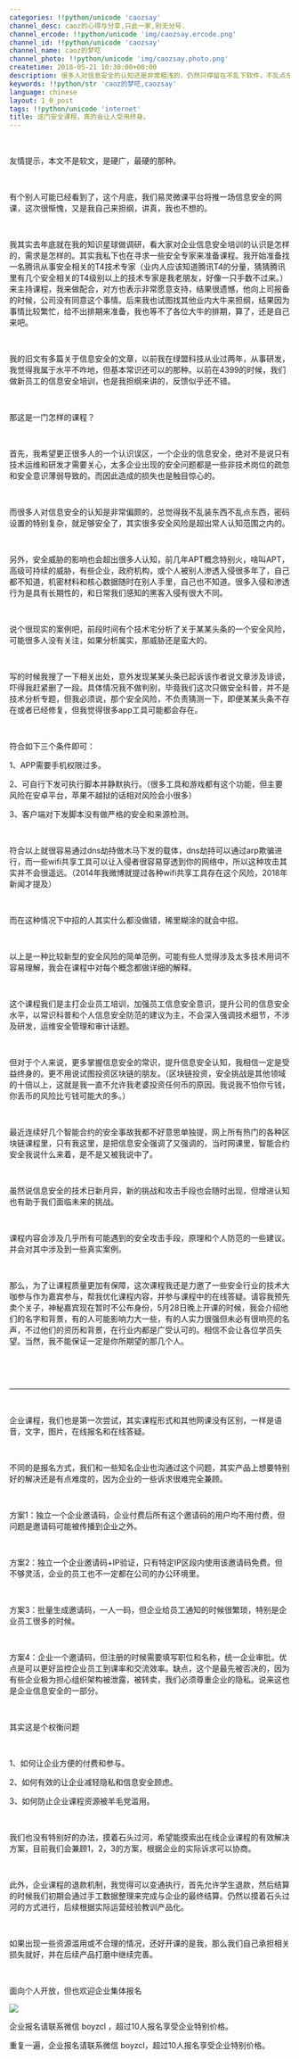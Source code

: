 ```yaml
---
categories: !!python/unicode 'caozsay'
channel_desc: caoz的心得与分享,只此一家,别无分号.
channel_ercode: !!python/unicode 'img/caozsay.ercode.png'
channel_id: !!python/unicode 'caozsay'
channel_name: caoz的梦呓
channel_photo: !!python/unicode 'img/caozsay.photo.png'
createtime: 2018-05-21 10:30:00+00:00
description: 很多人对信息安全的认知还是非常粗浅的，仍然只停留在不乱下软件，不乱点东西，设置复杂密码的阶段。其实很多时候，你似乎什么都没做错，就中招了。
keywords: !!python/str 'caoz的梦呓,caozsay'
language: chinese
layout: 1_0_post
tags: !!python/unicode 'internet'
title: 这门安全课程，真的会让人受用终身。
---
```

<div class="rich_media_content" id="js_content">
<p>
<br/>
</p>
<p>
         友情提示，本文不是软文，是硬广，最硬的那种。
         <br/>
</p>
<p>
<br/>
</p>
<p>
         有个别人可能已经看到了，这个月底，我们易灵微课平台将推一场信息安全的网课，这次很惭愧，又是我自己来担纲，讲真，我也不想的。
        </p>
<p>
<br/>
</p>
<p>
         我其实去年底就在我的知识星球做调研，看大家对企业信息安全培训的认识是怎样的，需求是怎样的。其实我私下也在寻求一些安全专家来准备课程。我开始准备找一名腾讯从事安全相关的T4技术专家（业内人应该知道腾讯T4的分量，猜猜腾讯里有几个安全相关的T4级别以上的技术专家是我老朋友，好像一只手数不过来。）来主持课程，我来做配合，对方也表示非常愿意支持，结果很遗憾，他向上司报备的时候，公司没有同意这个事情。后来我也试图找其他业内大牛来担纲，结果因为事情比较繁忙，给不出排期来准备，我也等不了各位大牛的排期，算了，还是自己来吧。
        </p>
<p>
<br/>
</p>
<p>
         我的旧文有多篇关于信息安全的文章，以前我在绿盟科技从业过两年，从事研发，我觉得我属于水平不咋地，但基本常识还可以的那种。以前在4399的时候，我们做新员工的信息安全培训，也是我担纲来讲的，反馈似乎还不错。
        </p>
<p>
<br/>
</p>
<p>
         那这是一门怎样的课程？
        </p>
<p>
<br/>
</p>
<p>
         首先，我希望更正很多人的一个认识误区，一个企业的信息安全，绝对不是说只有技术运维和研发才需要关心，太多企业出现的安全问题都是一些非技术岗位的疏忽和安全意识薄弱导致的。而因此造成的损失也是触目惊心的。
        </p>
<p>
<br/>
</p>
<p>
         而很多人对信息安全的认知是非常偏颇的，总觉得我不乱装东西不乱点东西，密码设置的特别复杂，就足够安全了，其实很多安全风险是超出常人认知范围之内的。
        </p>
<p>
<br/>
</p>
<p>
         另外，安全威胁的影响也会超出很多人认知，前几年APT概念特别火，啥叫APT，高级可持续的威胁，有些企业，政府机构，或个人被别人渗透入侵很多年了，自己都不知道，机密材料和核心数据随时在别人手里，自己也不知道。很多入侵和渗透行为是具有长期性的，和日常我们感知的黑客入侵有很大不同。
        </p>
<p>
<br/>
</p>
<p>
         说个很现实的案例吧，前段时间有个技术宅分析了关于某某头条的一个安全风险，可能很多人没有关注，如果分析属实，那威胁还是蛮大的。
        </p>
<p>
<br/>
</p>
<p>
         写的时候我搜了一下相关出处，意外发现某某头条已起诉该作者说文章涉及诽谤，吓得我赶紧删了一段。具体情况我不做判别，毕竟我们这次只做安全科普，并不是技术分析专题，但我必须说，那个安全风险，不负责猜测一下，即便某某头条不存在或者已经修复，但我觉得很多app工具可能都会存在。
        </p>
<p>
<br/>
</p>
<p>
         符合如下三个条件即可：
        </p>
<p>
         1、APP需要手机权限过多。
        </p>
<p>
         2、可自行下发可执行脚本并静默执行。（很多工具和游戏都有这个功能，但主要风险在安卓平台，苹果不越狱的话相对风险会小很多）
        </p>
<p>
         3、客户端对下发脚本没有做严格的安全和来源检测。
        </p>
<p>
<br/>
</p>
<p>
         符合以上就很容易通过dns劫持做木马下发的载体，dns劫持可以通过arp欺骗进行，而一些wifi共享工具可以让入侵者很容易穿透到你的网络中，所以这种攻击其实并不会很遥远。（2014年我微博就提过各种wifi共享工具存在这个风险，2018年新闻才提及）
        </p>
<p>
<br/>
</p>
<p>
         而在这种情况下中招的人其实什么都没做错，稀里糊涂的就会中招。
        </p>
<p>
<br/>
</p>
<p>
         以上是一种比较新型的安全风险的简单范例，可能有些人觉得涉及太多技术用词不容易理解，我会在课程中对每个概念都做详细的解释。
        </p>
<p>
<br/>
</p>
<p>
         这个课程我们是主打企业员工培训，加强员工信息安全意识，提升公司的信息安全水平，以常识科普和个人信息安全防范的建议为主，不会深入强调技术细节，不涉及研发，运维安全管理和审计话题。
        </p>
<p>
<br/>
</p>
<p>
         但对于个人来说，更多掌握信息安全的常识，提升信息安全认知，我相信一定是受益终身的。更不用说试图投资区块链的朋友。（区块链投资，安全挑战是其他领域的十倍以上，这就是我一直不允许我老婆投资任何币的原因。我说我不怕你亏钱，你丢币的风险比亏钱可能大的多。）
        </p>
<p>
<br/>
</p>
<p>
         最近连续好几个智能合约的安全事故我都不好意思单独提，网上所有热门的各种区块链课程里，只有我这里，是把信息安全强调了又强调的，当时网课里，智能合约安全我说什么来着，是不是又被我说中了。
        </p>
<p>
<br/>
</p>
<p>
         虽然说信息安全的技术日新月异，新的挑战和攻击手段也会随时出现，但增进认知也有助于我们面临未来的挑战。
        </p>
<p>
<br/>
</p>
<p>
         课程内容会涉及几乎所有可能遇到的安全攻击手段，原理和个人防范的一些建议。并会对其中涉及到一些真实案例。
        </p>
<p>
<br/>
</p>
<p>
         那么，为了让课程质量更加有保障，这次课程我还是力邀了一些安全行业的技术大咖参与作为嘉宾参与，帮我优化课程内容，并参与课程中的在线答疑。请容我预先卖个关子，神秘嘉宾现在暂时不公布身份，5月28日晚上开课的时候，我会介绍他们的名字和背景，有的人可能影响力大一些，有的人实力很强但未必有很响亮的名声，不过他们的资历和背景，在行业内都是广受认可的。相信不会让各位学员失望。当然，我不能保证一定是你所期望的那几个人。
        </p>
<p>
<br/>
</p>
<p>
<br/>
</p>
<hr/>
<p>
<br/>
</p>
<p>
         企业课程，我们也是第一次尝试，其实课程形式和其他网课没有区别，一样是语音，文字，图片，在线报名和在线答疑。
        </p>
<p>
<br/>
</p>
<p>
         不同的是报名方式，我们和一些知名企业也沟通过这个问题，其实产品上想要特别好的解决还是有点难度的，因为企业的一些诉求很难完全兼顾。
        </p>
<p>
<br/>
</p>
<p>
         方案1：独立一个企业邀请码，企业付费后所有这个邀请码的用户均不用付费，但问题是邀请码可能被传播到企业之外。
        </p>
<p>
<br/>
</p>
<p>
         方案2：独立一个企业邀请码+IP验证，只有特定IP区段内使用该邀请码免费。但不够灵活，企业的员工也不一定都在公司的办公环境里。
        </p>
<p>
<br/>
</p>
<p>
         方案3：批量生成邀请码，一人一码，但企业给员工通知的时候很繁琐，特别是企业员工很多的时候。
        </p>
<p>
<br/>
</p>
<p>
         方案4：企业一个邀请码，但注册的时候需要填写职位和名称，统一企业审批。优点是可以更好监控企业员工到课率和交流效率。缺点，这个是最先被否决的，因为有些企业极为担心组织架构被泄露，被转卖，我们必须尊重企业的隐私。说来这也是企业信息安全的一部分。
        </p>
<p>
<br/>
</p>
<p>
         其实这是个权衡问题
        </p>
<p>
<br/>
</p>
<p>
         1、如何让企业方便的付费和参与。
        </p>
<p>
         2、如何有效的让企业减轻隐私和信息安全顾虑。
        </p>
<p>
         3、如何防止企业课程资源被羊毛党滥用。
        </p>
<p>
<br/>
</p>
<p>
         我们也没有特别好的办法，摸着石头过河，希望能摸索出在线企业课程的有效解决方案，目前我们会兼顾1，2，3的方案，根据企业的实际诉求可以协商。
        </p>
<p>
<br/>
</p>
<p>
         此外，企业课程的退款机制，我觉得可以变通执行，首先允许学生退款，然后结算的时候我们初期会通过手工数据整理来完成与企业的最终结算。仍然以摸着石头过河的方式进行，后续根据实际运营经验教训产品化。
        </p>
<p>
<br/>
</p>
<p>
         如果出现一些资源滥用或不合理的情况，还好开课的是我，那么我们自己承担相关损失就好，并在后续产品打磨中继续完善。
        </p>
<p>
<br/>
</p>
<p>
</p>
<p>
         面向个人开放，但也欢迎企业集体报名
         <br/>
</p>
<p>
<img class="" data-copyright="0" data-ratio="1.7786666666666666" data-s="300,640" data-src="" data-type="png" data-w="750" src="{{ '/img/nBKX0s8fer2hE4k7h8hzBnr1GKd61R6Q3eibMKqPDAgJd9FKjxkU0KoNJfOtJibLU9iblZQuXldLAq6fuven45RoQ.png' | prepend: site.img | replace: '//','/' }}" style=""/>
</p>
<p>
         企业报名请联系微信 boyzcl ，超过10人报名享受企业特别价格。
        </p>
<p>
         重复一遍，企业报名请联系微信 boyzcl，超过10人报名享受企业特别价格。
        </p>
</div>